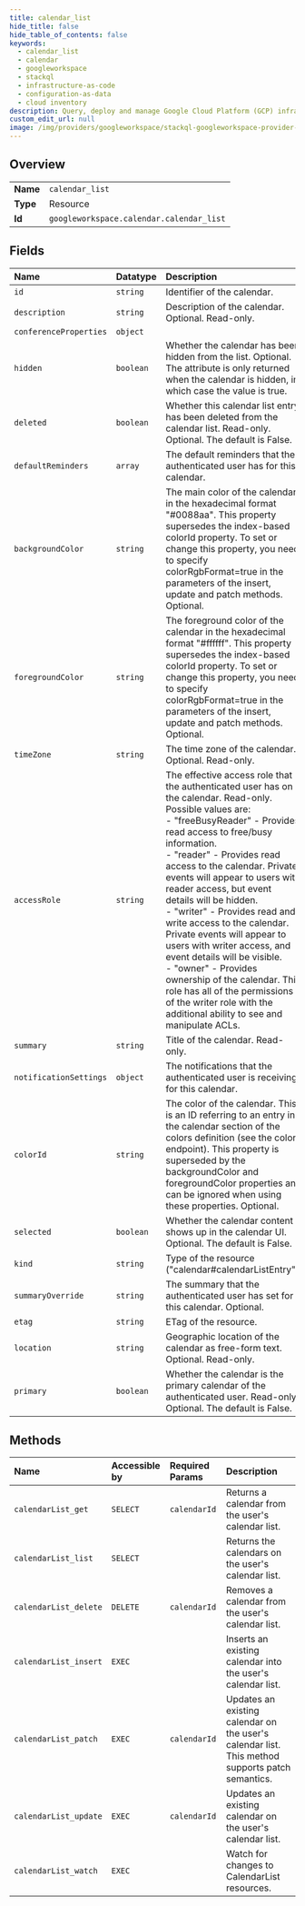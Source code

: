 ```yaml
---
title: calendar_list
hide_title: false
hide_table_of_contents: false
keywords:
  - calendar_list
  - calendar
  - googleworkspace    
  - stackql
  - infrastructure-as-code
  - configuration-as-data
  - cloud inventory
description: Query, deploy and manage Google Cloud Platform (GCP) infrastructure and resources using SQL
custom_edit_url: null
image: /img/providers/googleworkspace/stackql-googleworkspace-provider-featured-image.png
---
```

  
    

## Overview
<table><tbody>
<tr><td><b>Name</b></td><td><code>calendar_list</code></td></tr>
<tr><td><b>Type</b></td><td>Resource</td></tr>
<tr><td><b>Id</b></td><td><code>googleworkspace.calendar.calendar_list</code></td></tr>
</tbody></table>

## Fields
| Name | Datatype | Description |
|:-----|:---------|:------------|
| `id` | `string` | Identifier of the calendar. |
| `description` | `string` | Description of the calendar. Optional. Read-only. |
| `conferenceProperties` | `object` |  |
| `hidden` | `boolean` | Whether the calendar has been hidden from the list. Optional. The attribute is only returned when the calendar is hidden, in which case the value is true. |
| `deleted` | `boolean` | Whether this calendar list entry has been deleted from the calendar list. Read-only. Optional. The default is False. |
| `defaultReminders` | `array` | The default reminders that the authenticated user has for this calendar. |
| `backgroundColor` | `string` | The main color of the calendar in the hexadecimal format "#0088aa". This property supersedes the index-based colorId property. To set or change this property, you need to specify colorRgbFormat=true in the parameters of the insert, update and patch methods. Optional. |
| `foregroundColor` | `string` | The foreground color of the calendar in the hexadecimal format "#ffffff". This property supersedes the index-based colorId property. To set or change this property, you need to specify colorRgbFormat=true in the parameters of the insert, update and patch methods. Optional. |
| `timeZone` | `string` | The time zone of the calendar. Optional. Read-only. |
| `accessRole` | `string` | The effective access role that the authenticated user has on the calendar. Read-only. Possible values are:  <br />- "freeBusyReader" - Provides read access to free/busy information. <br />- "reader" - Provides read access to the calendar. Private events will appear to users with reader access, but event details will be hidden. <br />- "writer" - Provides read and write access to the calendar. Private events will appear to users with writer access, and event details will be visible. <br />- "owner" - Provides ownership of the calendar. This role has all of the permissions of the writer role with the additional ability to see and manipulate ACLs. |
| `summary` | `string` | Title of the calendar. Read-only. |
| `notificationSettings` | `object` | The notifications that the authenticated user is receiving for this calendar. |
| `colorId` | `string` | The color of the calendar. This is an ID referring to an entry in the calendar section of the colors definition (see the colors endpoint). This property is superseded by the backgroundColor and foregroundColor properties and can be ignored when using these properties. Optional. |
| `selected` | `boolean` | Whether the calendar content shows up in the calendar UI. Optional. The default is False. |
| `kind` | `string` | Type of the resource ("calendar#calendarListEntry"). |
| `summaryOverride` | `string` | The summary that the authenticated user has set for this calendar. Optional. |
| `etag` | `string` | ETag of the resource. |
| `location` | `string` | Geographic location of the calendar as free-form text. Optional. Read-only. |
| `primary` | `boolean` | Whether the calendar is the primary calendar of the authenticated user. Read-only. Optional. The default is False. |
## Methods
| Name | Accessible by | Required Params | Description |
|:-----|:--------------|:----------------|:------------|
| `calendarList_get` | `SELECT` | `calendarId` | Returns a calendar from the user's calendar list. |
| `calendarList_list` | `SELECT` |  | Returns the calendars on the user's calendar list. |
| `calendarList_delete` | `DELETE` | `calendarId` | Removes a calendar from the user's calendar list. |
| `calendarList_insert` | `EXEC` |  | Inserts an existing calendar into the user's calendar list. |
| `calendarList_patch` | `EXEC` | `calendarId` | Updates an existing calendar on the user's calendar list. This method supports patch semantics. |
| `calendarList_update` | `EXEC` | `calendarId` | Updates an existing calendar on the user's calendar list. |
| `calendarList_watch` | `EXEC` |  | Watch for changes to CalendarList resources. |
